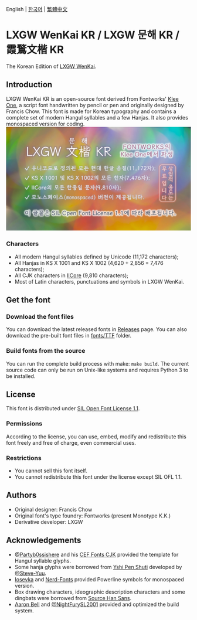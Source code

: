 English | [한국어](./README-KR.md) | [繁體中文](./README-CHT.md) 
# LXGW WenKai KR / LXGW 문해 KR / 霞鶩文楷 KR
The Korean Edition of [LXGW WenKai](https://github.com/lxgw/LxgwWenKai).
## Introduction
LXGW WenKai KR is an open-source font derived from Fontworks' [Klee One](https://github.com/fontworks-fonts/Klee), a script font handwritten by pencil or pen and originally designed by Francis Chow. This font is made for Korean typography and contains a complete set of modern Hangul syllables and a few Hanjas. It also provides monospaced version for coding.
![](./documentation/wenkaikr.png)
### Characters
- All modern Hangul syllables defined by Unicode (11,172 characters);
- All Hanjas in KS X 1001 and KS X 1002 (4,620 + 2,856 = 7,476 characters);
- All CJK characters in [IICore](https://github.com/NightFurySL2001/CJK-character-count/blob/master/iicore-han.txt) (9,810 characters);
- Most of Latin characters, punctuations and symbols in LXGW WenKai.
## Get the font
### Download the font files
You can download the latest released fonts in [Releases](https://github.com/lxgw/LxgwWenKaiKR/releases) page. You can also download the pre-built font files in [fonts/TTF](./fonts/TTF) folder.
### Build fonts from the source
You can run the complete build process with make: `make build`. The current source code can only be run on Unix-like systems and requires Python 3 to be installed.
## License
This font is distributed under [SIL Open Font License 1.1](https://openfontlicense.org).
### Permissions
According to the license, you can use, embed, modify and redistribute this font freely and free of charge, even commercial uses.
### Restrictions 
- You cannot sell this font itself.
- You cannot redistribute this font under the license except SIL OFL 1.1.
## Authors
- Original designer: Francis Chow
- Original font's type foundry: Fontworks (present Monotype K.K.)
- Derivative developer: LXGW 
## Acknowledgements
- [@Partyb0ssishere](https://github.com/Partyb0ssishere) and his [CEF Fonts CJK](https://github.com/Partyb0ssishere/cef-fonts-cjk) provided the template for Hangul syllable glyphs.
- Some hanja glyphs were borrowed from [Yshi Pen Shuti](https://github.com/Steve-Yuu/YshiPen-Shuti) developed by [@Steve-Yuu](https://github.com/Steve-Yuu).
- [Iosevka](https://github.com/be5invis/Iosevka) and [Nerd-Fonts](https://github.com/ryanoasis/nerd-fonts) provided Powerline symbols for monospaced version.
- Box drawing characters, ideographic description characters and some dingbats were borrowed from [Source Han Sans](https://github.com/adobe-fonts/source-han-sans).
- [Aaron Bell](https://github.com/aaronbell) and [@NightFurySL2001](https://github.com/NightFurySL2001) provided and optimized the build system.
